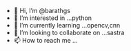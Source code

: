 - 👋 Hi, I’m @barathgs
- 👀 I’m interested in ...python
- 🌱 I’m currently learning ...opencv,cnn
- 💞️ I’m looking to collaborate on ...sastra
- 📫 How to reach me ...

<!---
barathgs/barathgs is a ✨ special ✨ repository because its `README.md` (this file) appears on your GitHub profile.
You can click the Preview link to take a look at your changes.
--->
